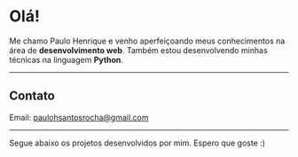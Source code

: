 <h1>Olá!</h1>
<p>Me chamo Paulo Henrique e venho aperfeiçoando meus conhecimentos na área de <strong>desenvolvimento web</strong>. Também estou desenvolvendo minhas técnicas na linguagem <strong>Python</strong>.<br></p>
<hr>
<h2>Contato</h2>
Email: <a href="https://accounts.google.com/v3/signin/identifier?dsh=S1409960023%3A1664626685139673&continue=https%3A%2F%2Fmail.google.com%2Fmail%2Fu%2F0%2F&emr=1&followup=https%3A%2F%2Fmail.google.com%2Fmail%2Fu%2F0%2F&osid=1&passive=1209600&service=mail&flowName=GlifWebSignIn&flowEntry=ServiceLogin&ifkv=AQDHYWoqmiGWGQHxppDQEgkCqwQzTbbRzFm9TN7N29fTqI55hKtwpHwJ-r7nT8icbreUU9KsBw5L">paulohsantosrocha@gmail.com</a>
<hr>

Segue abaixo os projetos desenvolvidos por mim. Espero que goste :)

 

<!---
Paulinho19/Paulinho19 is a ✨ special ✨ repository because its `README.md` (this file) appears on your GitHub profile.
You can click the Preview link to take a look at your changes.
--->
